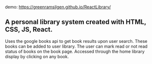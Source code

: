 demo: https://greenramsilgen.github.io/ReactLibrary/

A personal library system created with HTML, CSS, JS, React. 
---
Uses the google books api to get book results upon user search.
These books can be added to user library. The user can mark read or not read status of books on the book page.
Accessed through the home library display by clicking on any book.
